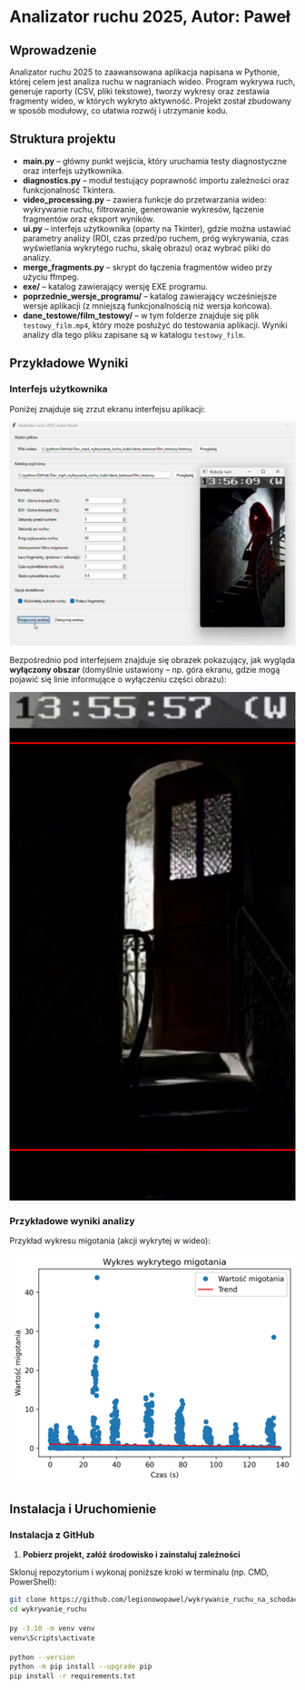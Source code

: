 # Analizator ruchu 2025, Autor: Paweł

## Wprowadzenie

Analizator ruchu 2025 to zaawansowana aplikacja napisana w Pythonie, której celem jest analiza ruchu w nagraniach wideo. Program wykrywa ruch, generuje raporty (CSV, pliki tekstowe), tworzy wykresy oraz zestawia fragmenty wideo, w których wykryto aktywność. Projekt został zbudowany w sposób modułowy, co ułatwia rozwój i utrzymanie kodu.

## Struktura projektu

- **main.py** – główny punkt wejścia, który uruchamia testy diagnostyczne oraz interfejs użytkownika.
- **diagnostics.py** – moduł testujący poprawność importu zależności oraz funkcjonalność Tkintera.
- **video_processing.py** – zawiera funkcje do przetwarzania wideo: wykrywanie ruchu, filtrowanie, generowanie wykresów, łączenie fragmentów oraz eksport wyników.
- **ui.py** – interfejs użytkownika (oparty na Tkinter), gdzie można ustawiać parametry analizy (ROI, czas przed/po ruchem, próg wykrywania, czas wyświetlania wykrytego ruchu, skalę obrazu) oraz wybrać pliki do analizy.
- **merge_fragments.py** – skrypt do łączenia fragmentów wideo przy użyciu ffmpeg.
- **exe/** – katalog zawierający wersję EXE programu.
- **poprzednie_wersje_programu/** – katalog zawierający wcześniejsze wersje aplikacji (z mniejszą funkcjonalnością niż wersja końcowa).
- **dane_testowe/film_testowy/** – w tym folderze znajduje się plik `testowy_film.mp4`, który może posłużyć do testowania aplikacji. Wyniki analizy dla tego pliku zapisane są w katalogu `testowy_film`.

## Przykładowe Wyniki

### Interfejs użytkownika

Poniżej znajduje się zrzut ekranu interfejsu aplikacji:
  
![Interfejs użytkownika](images/interfejs.png)

Bezpośrednio pod interfejsem znajduje się obrazek pokazujący, jak wygląda **wyłączony obszar** (domyślnie ustawiony – np. góra ekranu, gdzie mogą pojawić się linie informujące o wyłączeniu części obrazu):

![Wyłączony obszar](images/wylaczony_obszar.png)

### Przykładowe wyniki analizy

Przykład wykresu migotania (akcji wykrytej w wideo):

![Wynik migotania](images/migotanie.png)

## Instalacja i Uruchomienie

### Instalacja z GitHub

1. **Pobierz projekt, załóż środowisko i zainstaluj zależności**

Sklonuj repozytorium i wykonaj poniższe kroki w terminalu (np. CMD, PowerShell):

```bash
git clone https://github.com/legionowopawel/wykrywanie_ruchu_na_schodach.git
cd wykrywanie_ruchu

py -3.10 -m venv venv
venv\Scripts\activate

python --version
python -m pip install --upgrade pip
pip install -r requirements.txt
